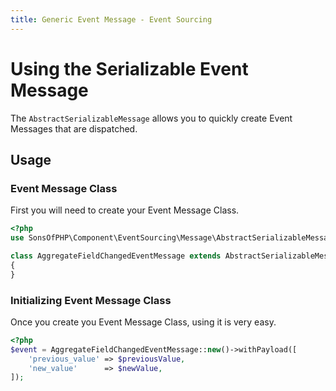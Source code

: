 ```yaml
---
title: Generic Event Message - Event Sourcing
---
```


# Using the Serializable Event Message

The `AbstractSerializableMessage` allows you to quickly create Event Messages that
are dispatched.

## Usage

### Event Message Class

First you will need to create your Event Message Class.

``` php
<?php
use SonsOfPHP\Component\EventSourcing\Message\AbstractSerializableMessage;

class AggregateFieldChangedEventMessage extends AbstractSerializableMessage
{
}
```

### Initializing Event Message Class

Once you create you Event Message Class, using it is very easy.

``` php
<?php
$event = AggregateFieldChangedEventMessage::new()->withPayload([
    'previous_value' => $previousValue,
    'new_value'      => $newValue,
]);
```
